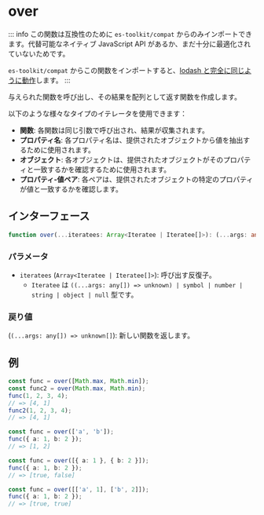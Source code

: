 # over

::: info
この関数は互換性のために `es-toolkit/compat` からのみインポートできます。代替可能なネイティブ JavaScript API があるか、まだ十分に最適化されていないためです。

`es-toolkit/compat` からこの関数をインポートすると、[lodash と完全に同じように動作](../../../compatibility.md)します。
:::

与えられた関数を呼び出し、その結果を配列として返す関数を作成します。

以下のような様々なタイプのイテレータを使用できます：

- **関数**: 各関数は同じ引数で呼び出され、結果が収集されます。
- **プロパティ名**: 各プロパティ名は、提供されたオブジェクトから値を抽出するために使用されます。
- **オブジェクト**: 各オブジェクトは、提供されたオブジェクトがそのプロパティと一致するかを確認するために使用されます。
- **プロパティ-値ペア**: 各ペアは、提供されたオブジェクトの特定のプロパティが値と一致するかを確認します。

## インターフェース

```typescript
function over(...iteratees: Array<Iteratee | Iteratee[]>): (...args: any[]) => unknown[];
```

### パラメータ

- `iteratees` (`Array<Iteratee | Iteratee[]>`): 呼び出す反復子。
  - `Iteratee` は `((...args: any[]) => unknown) | symbol | number | string | object | null` 型です。

### 戻り値

(`(...args: any[]) => unknown[]`): 新しい関数を返します。

## 例

```typescript
const func = over([Math.max, Math.min]);
const func2 = over(Math.max, Math.min);
func(1, 2, 3, 4);
// => [4, 1]
func2(1, 2, 3, 4);
// => [4, 1]

const func = over(['a', 'b']);
func({ a: 1, b: 2 });
// => [1, 2]

const func = over([{ a: 1 }, { b: 2 }]);
func({ a: 1, b: 2 });
// => [true, false]

const func = over([['a', 1], ['b', 2]]);
func({ a: 1, b: 2 });
// => [true, true]
```
